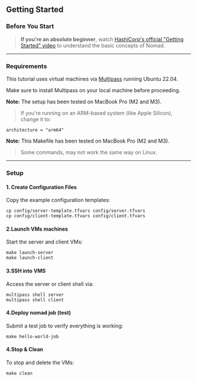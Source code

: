 ## Getting Started

### Before You Start

> **If you're an absolute beginner**, watch [HashiCorp's official "Getting Started" video](https://www.youtube.com/watch?v=xl58mjMJjrg) to understand the basic concepts of Nomad.

---

### Requirements

This tutorial uses virtual machines via [Multipass](https://multipass.run/) running Ubuntu 22.04.

Make sure to install Multipass on your local machine before proceeding.

**Note:** The setup has been tested on MacBook Pro (M2 and M3).
> If you're running on an ARM-based system (like Apple Silicon), change it to:

```hcl
architecture = "arm64"
```

**Note:** This Makefile has been tested on MacBook Pro (M2 and M3).  
> Some commands, may not work the same way on Linux.

---

### Setup

#### 1. Create Configuration Files

Copy the example configuration templates:

```shell
cp config/server-template.tfvars config/server.tfvars 
cp config/client-template.tfvars config/client.tfvars 
```

#### 2.Launch VMs machines

Start the server and client VMs:

```shell
make launch-server
make launch-client
```
#### 3.SSH into VMS

Access the server or client shell via:

```shell
multipass shell server
multipass shell client
```

#### 4.Deploy nomad job (test)

Submit a test job to verify everything is working:

```shell
make hello-world-job
```

#### 4.Stop & Clean

To stop and delete the VMs:

```shell
make clean
```

